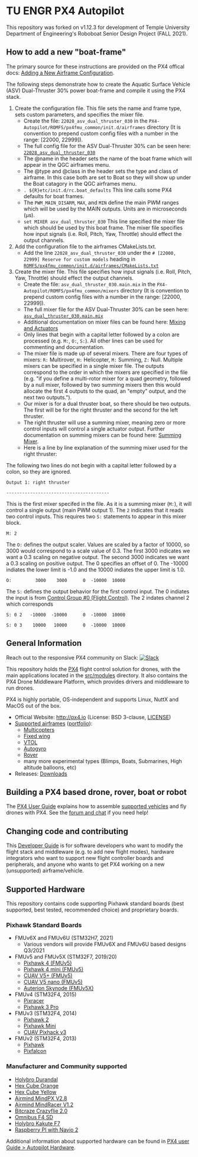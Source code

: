 # TU ENGR PX4 Autopilot

This repository was forked on v1.12.3 for development of Temple University Department of Engineering's Roboboat Senior Design Project (FALL 2021).

## How to add a new "boat-frame"

The primary source for these instructions are provided on the PX4 offical docs: [Adding a New Airframe Configuration](https://docs.px4.io/master/en/dev_airframes/adding_a_new_frame.html).

The following steps demonstrate how to create the Aquatic Surface Vehicle (ASV) Dual-Thruster 30% power boat-frame and compile it using the PX4 stack.

1. Create the configuration file. This file sets the name and frame type, sets custom parameters, and specifies the mixer file.
    - Create the file: `22028_asv_dual_thruster_030` in the `PX4-Autopilot/ROMFS/px4fmu_common/init.d/airframes` directory (It is convention to prepend custom config files with a number in the range: [22000, 22999]).
    - The full config file for the ASV Dual-Thruster 30% can be seen here: [`22028_asv_dual_thruster_030`](ROMFS/px4fmu_common/init.d/airframes/22028_asv_dual_thruster_030)
    - The @name in the header sets the name of the boat frame which will appear in the QGC airframes menu.
    - The @type and @class in the header sets the type and class of airframe. In this case both are set to Boat so they will show up under the Boat catagory in the QGC airframes menu.
    - `. ${R}etc/init.d/rc.boat_defaults` This line calls some PX4 defaults for boat frames.
    - The `PWM_MAIN_DISARM`, `MAX`, and `MIN` define the main PWM ranges which will be used by the MAIN outputs. Units are in microseconds (μs).
    - `set MIXER asv_dual_thruster_030` This line specified the mixer file which should be used by this boat frame. The mixer file specifies how input signals (i.e. Roll, Pitch, Yaw, Throttle) should effect the output channels.
2. Add the configuration file to the airframes CMakeLists.txt.
    - Add the line `22028_asv_dual_thruster_030` under the `# [22000, 22999] Reserve for custom models` heading in [`ROMFS/px4fmu_common/init.d/airframes/CMakeLists.txt`](ROMFS/px4fmu_common/init.d/airframes/CMakeLists.txt)
3. Create the mixer file. This file specifies how input signals (i.e. Roll, Pitch, Yaw, Throttle) should effect the output channels.
    - Create the file: `asv_dual_thruster_030.main.mix` in the `PX4-Autopilot/ROMFS/px4fmu_common/mixers` directory (It is convention to prepend custom config files with a number in the range: [22000, 22999]).
    - The full mixer file for the ASV Dual-Thruster 30% can be seen here: [`asv_dual_thruster_030.main.mix`](ROMFS/px4fmu_common/mixers/asv_dual_thruster_030.main.mix)
    - Additional documentation on mixer files can be found here: [Mixing and Actuators](https://docs.px4.io/master/en/concept/mixing.html)
    - Only lines that begin with a capital letter followed by a colon are processed (e.g. `M:`, `O:`, `S:`). All other lines can be used for commenting and documentation.
    - The mixer file is made up of several mixers. There are four types of mixers: `R:` Multirover, `H:` Helicopter, `M:` Summing, `Z:` Null. Multiple mixers can be specified in a single mixer file. The outputs correspond to the order in which the mixers are specified in the file (e.g. "if you define a multi-rotor mixer for a quad geometry, followed by a null mixer, followed by two summing mixers then this would allocate the first 4 outputs to the quad, an "empty" output, and the next two outputs.").
    - Our mixer is for a dual thruster boat, so there should be two outputs. The first will be for the right thruster and the second for the left thruster.
    - The right thruster will use a summing mixer, meaning zero or more control inputs will control a single actuator output. Further documentation on summing mixers can be found here: [Summing Mixer](https://docs.px4.io/master/en/concept/mixing.html#summing-mixer).
    - Here is a line by line explanation of the summing mixer used for the right thruster:

The following two lines do not begin with a capital letter followed by a colon, so they are ignored.

`Output 1: right thruster`

`---------------------------------------`

This is the first mixer specifed in the file. As it is a summing mixer (`M:`), it will control a single output (main PWM output 1). The `2` indicates that it reads two control inputs. This requires two `S:` statements to appear in this mixer block.

`M: 2`

The `O:` defines the output scaler. Values are scaled by a factor of 10000, so 3000 would correspond to a scale value of 0.3. The first 3000 indicates we want a 0.3 scaling on negative output. The second 3000 indicates we want a 0.3 scaling on positive output. The 0 specifies an offset of 0. The -10000 indiates the lower limit is -1.0 and the 10000 indiates the upper limit is 1.0.

`O:         3000    3000      0  -10000  10000`

The `S:` defines the output behavior for the first control input. The 0 indiates the input is from [Control Group #0 (Flight Control)](https://docs.px4.io/master/en/concept/mixing.html#control-group-0-flight-control). The 2 indates channel 2 which corresponds 

`S: 0 2   -10000  -10000      0  -10000  10000`

`S: 0 3    10000   10000      0  -10000  10000`

## General Information

Reach out to the responsive PX4 community on Slack:
[![Slack](/.github/slack.svg)](https://join.slack.com/t/px4/shared_invite/zt-si4xo5qs-R4baYFmMjlrT4rQK5yUnaA)

This repository holds the [PX4](http://px4.io) flight control solution for drones, with the main applications located in the [src/modules](https://github.com/PX4/PX4-Autopilot/tree/master/src/modules) directory. It also contains the PX4 Drone Middleware Platform, which provides drivers and middleware to run drones.

PX4 is highly portable, OS-independent and supports Linux, NuttX and MacOS out of the box.

* Official Website: http://px4.io (License: BSD 3-clause, [LICENSE](https://github.com/PX4/PX4-Autopilot/blob/master/LICENSE))
* [Supported airframes](https://docs.px4.io/master/en/airframes/airframe_reference.html) ([portfolio](http://px4.io/#airframes)):
  * [Multicopters](https://docs.px4.io/master/en/frames_multicopter/)
  * [Fixed wing](https://docs.px4.io/master/en/frames_plane/)
  * [VTOL](https://docs.px4.io/master/en/frames_vtol/)
  * [Autogyro](https://docs.px4.io/master/en/frames_autogyro/)
  * [Rover](https://docs.px4.io/master/en/frames_rover/)
  * many more experimental types (Blimps, Boats, Submarines, High altitude balloons, etc)
* Releases: [Downloads](https://github.com/PX4/PX4-Autopilot/releases)


## Building a PX4 based drone, rover, boat or robot

The [PX4 User Guide](https://docs.px4.io/master/en/) explains how to assemble [supported vehicles](https://docs.px4.io/master/en/airframes/airframe_reference.html) and fly drones with PX4.
See the [forum and chat](https://docs.px4.io/master/en/#support) if you need help!


## Changing code and contributing

This [Developer Guide](https://docs.px4.io/master/en/development/development.html) is for software developers who want to modify the flight stack and middleware (e.g. to add new flight modes), hardware integrators who want to support new flight controller boards and peripherals, and anyone who wants to get PX4 working on a new (unsupported) airframe/vehicle.


## Supported Hardware

This repository contains code supporting Pixhawk standard boards (best supported, best tested, recommended choice) and proprietary boards.

### Pixhawk Standard Boards
  * FMUv6X and FMUv6U (STM32H7, 2021)
    * Various vendors will provide FMUv6X and FMUv6U based designs Q3/2021
  * FMUv5 and FMUv5X (STM32F7, 2019/20)
    * [Pixhawk 4 (FMUv5)](https://docs.px4.io/master/en/flight_controller/pixhawk4.html)
    * [Pixhawk 4 mini (FMUv5)](https://docs.px4.io/master/en/flight_controller/pixhawk4_mini.html)
    * [CUAV V5+ (FMUv5)](https://docs.px4.io/master/en/flight_controller/cuav_v5_plus.html)
    * [CUAV V5 nano (FMUv5)](https://docs.px4.io/master/en/flight_controller/cuav_v5_nano.html)
    * [Auterion Skynode (FMUv5X)](https://docs.px4.io/master/en/flight_controller/auterion_skynode.html)
  * FMUv4 (STM32F4, 2015)
    * [Pixracer](https://docs.px4.io/master/en/flight_controller/pixracer.html)
    * [Pixhawk 3 Pro](https://docs.px4.io/master/en/flight_controller/pixhawk3_pro.html)
  * FMUv3 (STM32F4, 2014)
    * [Pixhawk 2](https://docs.px4.io/master/en/flight_controller/pixhawk-2.html)
    * [Pixhawk Mini](https://docs.px4.io/master/en/flight_controller/pixhawk_mini.html)
    * [CUAV Pixhack v3](https://docs.px4.io/master/en/flight_controller/pixhack_v3.html)
  * FMUv2 (STM32F4, 2013)
    * [Pixhawk](https://docs.px4.io/master/en/flight_controller/pixhawk.html)
    * [Pixfalcon](https://docs.px4.io/master/en/flight_controller/pixfalcon.html)

### Manufacturer and Community supported
  * [Holybro Durandal](https://docs.px4.io/master/en/flight_controller/durandal.html)
  * [Hex Cube Orange](https://docs.px4.io/master/en/flight_controller/cubepilot_cube_orange.html)
  * [Hex Cube Yellow](https://docs.px4.io/master/en/flight_controller/cubepilot_cube_yellow.html)
  * [Airmind MindPX V2.8](http://www.mindpx.net/assets/accessories/UserGuide_MindPX.pdf)
  * [Airmind MindRacer V1.2](http://mindpx.net/assets/accessories/mindracer_user_guide_v1.2.pdf)
  * [Bitcraze Crazyflie 2.0](https://docs.px4.io/master/en/complete_vehicles/crazyflie2.html)
  * [Omnibus F4 SD](https://docs.px4.io/master/en/flight_controller/omnibus_f4_sd.html)
  * [Holybro Kakute F7](https://docs.px4.io/master/en/flight_controller/kakutef7.html)
  * [Raspberry PI with Navio 2](https://docs.px4.io/master/en/flight_controller/raspberry_pi_navio2.html)

Additional information about supported hardware can be found in [PX4 user Guide > Autopilot Hardware](https://docs.px4.io/master/en/flight_controller/).
